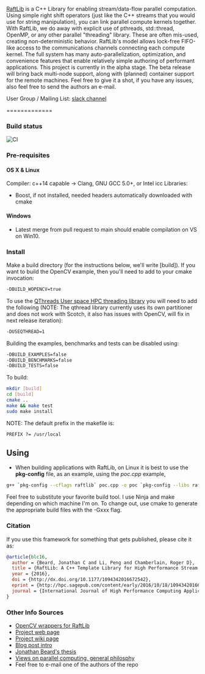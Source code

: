 [RaftLib](http://raftlib.io) is a C++ Library for enabling stream/data-flow parallel computation. Using simple right shift operators (just like the C++ streams that you would use for string manipulation), you can link parallel compute kernels together. With RaftLib, we do away with explicit use of pthreads, std::thread, OpenMP, or any other parallel "threading" library. These are often mis-used, creating non-deterministic behavior. RaftLib's model allows lock-free FIFO-like access to the communications channels connecting each compute kernel. The full system has many auto-parallelization, optimization, and convenience features that enable relatively simple authoring of performant applications. This project is currently in the alpha stage. The beta release will bring back multi-node support, along with (planned) container support for the remote machines. Feel free to give it a shot, if you have any issues, also feel free to send the authors an e-mail.

User Group / Mailing List: [slack channel](https://join.slack.com/t/raftlib/shared_invite/enQtMjk3MjYyODYxODYzLWM5YmMxZTE1YmY0NDIwZTFkNmE1OThhMTUxOGZlYWI5MmE4ZjViZWI1OWI5ZGRmNTdmYWMwNWJjN2VkOWEwOTM)

=============

### Build status

![CI](https://github.com/RaftLib/RaftLib/workflows/CI/badge.svg?event=push)

### Pre-requisites

#### OS X & Linux
Compiler: c++14 capable -> Clang, GNU GCC 5.0+, or Intel icc
Libraries: 
* Boost, if not installed, needed headers automatically downloaded with cmake

#### Windows
* Latest merge from pull request to main should enable compilation on VS on Win10.

### Install
Make a build directory (for the instructions below, we'll 
write [build]). If you want to build the OpenCV example, then
you'll need to add to your cmake invocation:
```bash
-DBUILD_WOPENCV=true 
```

To use the [QThreads User space HPC threading library](http://www.cs.sandia.gov/qthreads/) 
you will need to add the following (NOTE: The qthread library currently uses its own partitioner
and does not work with Scotch, it also has issues with OpenCV, will fix in next release 
iteration):
```bash
-DUSEQTHREAD=1
```

Building the examples, benchmarks and tests can be disabled using:
```bash
-DBUILD_EXAMPLES=false
-DBUILD_BENCHMARKS=false
-DBUILD_TESTS=false
```

To build:

```bash
mkdir [build]
cd [build]
cmake ..
make && make test
sudo make install
```
NOTE: The default prefix in the makefile is: 
```
PREFIX ?= /usr/local
```

## Using
* When building applications with RaftLib, on Linux it is best to 
use the **pkg-config** file, as an example, using the _poc.cpp_ example,
```bash
g++ `pkg-config --cflags raftlib` poc.cpp -o poc `pkg-config --libs raftlib`
```

Feel free to substitute your favorite build tool. I use Ninja and make depending on which machine I'm on. To change out, use cmake to generate the appropriate build files with the -Gxxx flag.

### Citation
If you use this framework for something that gets published, please cite it as:
```bibtex
@article{blc16,
  author = {Beard, Jonathan C and Li, Peng and Chamberlain, Roger D},
  title = {RaftLib: A C++ Template Library for High Performance Stream Parallel Processing},
  year = {2016},
  doi = {http://dx.doi.org/10.1177/1094342016672542},
  eprint = {http://hpc.sagepub.com/content/early/2016/10/18/1094342016672542.full.pdf+html},
  journal = {International Journal of High Performance Computing Applications}
}
```
### Other Info Sources
* [OpenCV wrappers for RaftLib](https://github.com/RaftLib/RaftOCV)
* [Project web page](http://raftlib.io)
* [Project wiki page](https://github.com/jonathan-beard/RaftLib/wiki)
* [Blog post intro](https://goo.gl/4VDlbr)
* [Jonathan Beard's thesis](http://goo.gl/obkWUh)
* [Views on parallel computing, general philosphy](https://goo.gl/R5fQAl)
* Feel free to e-mail one of the authors of the repo
